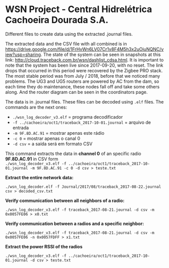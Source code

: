 # WSN **Project** - Central Hidrelétrica Cachoeira Dourada S.A.
Different files to create data using the extracted .journal files. 

The extracted data and the CSV file with all combined is in https://drive.google.com/file/d/1FrHvWn6LV07Cr1v8F4M5h3x2uOiuNQNC/view?usp=sharing. The state of the system can be seen in snapshots at this link: http://cloud.traceback.com.br/wsn/dashlist_cdsa.html. It is important to note that the system has been live since 2017-09-20, with no reset. The link drops that occurred in this period were recovered by the Zigbee PRO stack. The most stable period was from July / 2018, before that we noticed many problems. The UG3 and UG5 routers are powered by AC from the dam, so each time they do maintenance, these nodes fall off and take some others along. And the router diagram can be seen in the coordinators page.

The data is in .journal files. These files can be decoded using `.elf` files. The commands are the next ones:

- `./wsn_log_decoder_v3.elf`  = programa decodificador
- `-f ../cachoeira/oct1/traceback_2017-10-01.journal`   = arquivo de entrada
- `-m 9F.8D.AC.91`   = mostrar apenas este rádio
- `-c 0`  = mostrar apenas o canal 0
- `-d csv` = a saída será em formato CSV

This command extracts the data in **channel 0** of an specific radio **9F.8D.AC.91** in CSV form<br>
`./wsn_log_decoder_v3.elf -f ../cachoeira/oct1/traceback_2017-10-01.journal -m 9F.8D.AC.91 -c 0 -d csv > teste.txt`

**Extract the entire network data:**

`./wsn_log_decoder.elf -f Journal/2017/08/traceback_2017-08-22.journal csv > decoded_csv.txt`

**Verify communication between all neighbors of a radio:**

`./wsn_log_decoder_v3.elf -f traceback_2017-08-21.journal -d csv -m 0x0057FE06 > x0.txt`

**Verify communication between a radios and a specific neighbor:**

`./wsn_log_decoder_v3.elf -f traceback_2017-08-21.journal -d csv -m 0x0057FE06 -n 0x0057FDFF > x1.txt`

**Extract the power RSSI of the radios**

`./wsn_log_decoder_v3.elf -f ../cachoeira/oct1/traceback_2017-10-01.journal -d csv > teste.txt`